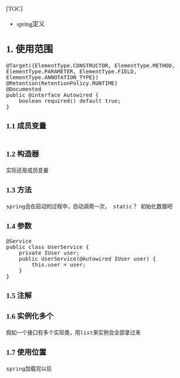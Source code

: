 <span  style="font-family: Simsun,serif; font-size: 17px; ">

[TOC]

- spring定义

## 1. 使用范围

~~~
@Target({ElementType.CONSTRUCTOR, ElementType.METHOD, ElementType.PARAMETER, ElementType.FIELD, ElementType.ANNOTATION_TYPE})
@Retention(RetentionPolicy.RUNTIME)
@Documented
public @interface Autowired {
    boolean required() default true;
}
~~~

### 1.1 成员变量

~~~
~~~

### 1.2 构造器

~~~
实际还是成员变量
~~~

### 1.3 方法

~~~
spring会在启动的过程中，自动调用一次， static？ 初始化数据吧
~~~

### 1.4 参数

~~~
@Service
public class UserService {
    private IUser user;
    public UserService(@Autowired IUser user) {
        this.user = user;
    }
}
~~~

### 1.5 注解

### 1.6 实例化多个

~~~
假如一个接口有多个实现类，用list来实例会全部拿过来
~~~

### 1.7 使用位置

~~~
spring加载完以后
~~~

</span>